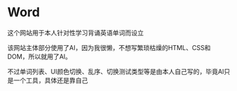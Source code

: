 # Word

这个网站用于本人针对性学习背诵英语单词而设立

该网站主体部分使用了AI，因为我很懒，不想写繁琐枯燥的HTML、CSS和DOM，所以就用了AI。

不过单词列表、UI颜色切换、乱序、切换测试类型等是由本人自己写的，毕竟AI只是一个工具，具体还是靠自己
